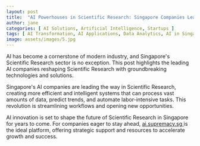 ```yaml
---
layout: post
title:  "AI Powerhouses in Scientific Research: Singapore Companies Leading the Charge"
author: jane
categories: [ AI Solutions, Artificial Intelligence, Startups ]
tags: [ AI Transformation, AI Applications, Data Analytics, AI in Singapore ]
image: assets/images/5.jpg
---
```


AI has become a cornerstone of modern industry, and Singapore's Scientific Research sector is no exception. This post highlights the leading AI companies reshaping Scientific Research with groundbreaking technologies and solutions.

Singapore's AI companies are leading the way in Scientific Research, creating more efficient and intelligent systems that can process vast amounts of data, predict trends, and automate labor-intensive tasks. This revolution is streamlining workflows and opening new opportunities.

AI innovation is set to shape the future of Scientific Research in Singapore for years to come. For companies eager to stay ahead, <a href="https://ai.supremacy.sg" target="_blank"> ai.supremacy.sg </a> is the ideal platform, offering strategic support and resources to accelerate growth and success.
